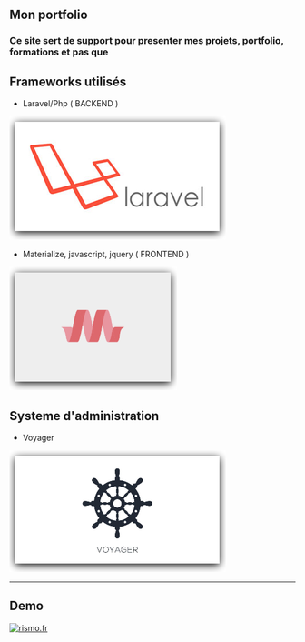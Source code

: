 ## Mon portfolio

### Ce site  sert de support pour presenter mes projets, portfolio, formations et pas que 
 

## Frameworks utilisés
* Laravel/Php  ( BACKEND ) 

[![laravel](./ressourcesMD/laravel.png)](https://laravel.com/)
* Materialize, javascript, jquery  ( FRONTEND )

[![laravel](./ressourcesMD/materialize1.png)](https://materializecss.com/)


## Systeme d'administration 
* Voyager

[![laravel](./ressourcesMD/voyager.png)](https://voyager.devdojo.com/)

---
## Demo
[![rismo.fr](https://rismo.fr/img/portfolio.webp)](https://rismo.fr)
